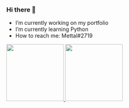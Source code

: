### Hi there 👋

-  I’m currently working on my portfolio
-  I’m currently learning Python
-  How to reach me: Mettal#2719

  <a href="https://github.com/rafaballerini">
  <img height="150em" src="https://github-readme-stats.vercel.app/api?username=Mettal2000&show_icons=true&theme=dracula&include_all_commits=true&count_private=true"/>
  <img height="150em" src="https://github-readme-stats.vercel.app/api/top-langs/?username=Mettal2000&layout=compact&langs_count=7&theme=dracula"/>
</div>
